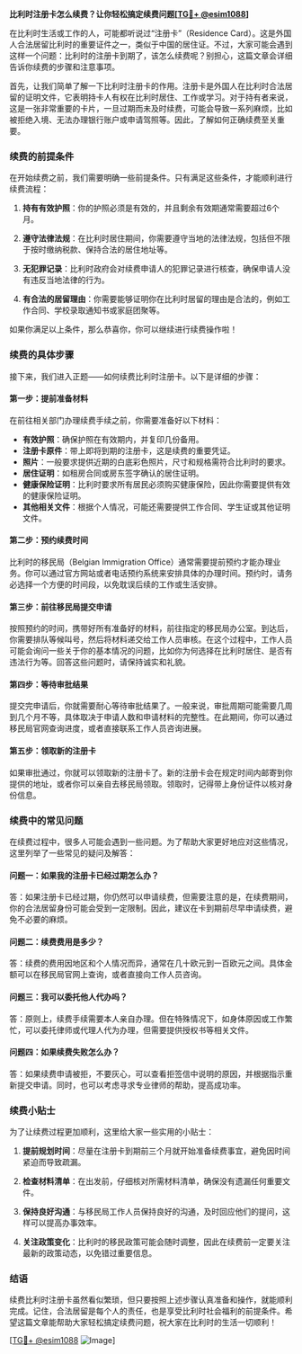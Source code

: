 **比利时注册卡怎么续费？让你轻松搞定续费问题[[TG💪+ @esim1088](https://t.me/s/esim1088)]**

在比利时生活或工作的人，可能都听说过“注册卡”（Residence Card）。这是外国人合法居留比利时的重要证件之一，类似于中国的居住证。不过，大家可能会遇到这样一个问题：比利时的注册卡到期了，该怎么续费呢？别担心，这篇文章会详细告诉你续费的步骤和注意事项。

首先，让我们简单了解一下比利时注册卡的作用。注册卡是外国人在比利时合法居留的证明文件，它表明持卡人有权在比利时居住、工作或学习。对于持有者来说，这是一张非常重要的卡片，一旦过期而未及时续费，可能会导致一系列麻烦，比如被拒绝入境、无法办理银行账户或申请驾照等。因此，了解如何正确续费至关重要。

### **续费的前提条件**

在开始续费之前，我们需要明确一些前提条件。只有满足这些条件，才能顺利进行续费流程：

1. **持有有效护照**：你的护照必须是有效的，并且剩余有效期通常需要超过6个月。
   
2. **遵守法律法规**：在比利时居住期间，你需要遵守当地的法律法规，包括但不限于按时缴纳税款、保持合法的居住地址等。

3. **无犯罪记录**：比利时政府会对续费申请人的犯罪记录进行核查，确保申请人没有违反当地法律的行为。

4. **有合法的居留理由**：你需要能够证明你在比利时居留的理由是合法的，例如工作合同、学校录取通知书或家庭团聚等。

如果你满足以上条件，那么恭喜你，你可以继续进行续费操作啦！

### **续费的具体步骤**

接下来，我们进入正题——如何续费比利时注册卡。以下是详细的步骤：

#### **第一步：提前准备材料**
在前往相关部门办理续费手续之前，你需要准备好以下材料：
- **有效护照**：确保护照在有效期内，并复印几份备用。
- **注册卡原件**：带上即将到期的注册卡，这是续费的重要凭证。
- **照片**：一般要求提供近期的白底彩色照片，尺寸和规格需符合比利时的要求。
- **居住证明**：如租房合同或房东签字确认的居住证明。
- **健康保险证明**：比利时要求所有居民必须购买健康保险，因此你需要提供有效的健康保险证明。
- **其他相关文件**：根据个人情况，可能还需要提供工作合同、学生证或其他证明文件。

#### **第二步：预约续费时间**
比利时的移民局（Belgian Immigration Office）通常需要提前预约才能办理业务。你可以通过官方网站或者电话预约系统来安排具体的办理时间。预约时，请务必选择一个方便的时间段，以免耽误后续的工作或生活安排。

#### **第三步：前往移民局提交申请**
按照预约的时间，携带好所有准备好的材料，前往指定的移民局办公室。到达后，你需要排队等候叫号，然后将材料递交给工作人员审核。在这个过程中，工作人员可能会询问一些关于你的基本情况的问题，比如你为何选择在比利时居住、是否有违法行为等。回答这些问题时，请保持诚实和礼貌。

#### **第四步：等待审批结果**
提交完申请后，你就需要耐心等待审批结果了。一般来说，审批周期可能需要几周到几个月不等，具体取决于申请人数和申请材料的完整性。在此期间，你可以通过移民局官网查询进度，或者直接联系工作人员咨询进展。

#### **第五步：领取新的注册卡**
如果审批通过，你就可以领取新的注册卡了。新的注册卡会在规定时间内邮寄到你提供的地址，或者你可以亲自去移民局领取。领取时，记得带上身份证件以核对身份信息。

### **续费中的常见问题**

在续费过程中，很多人可能会遇到一些问题。为了帮助大家更好地应对这些情况，这里列举了一些常见的疑问及解答：

#### **问题一：如果我的注册卡已经过期怎么办？**
答：如果注册卡已经过期，你仍然可以申请续费，但需要注意的是，在续费期间，你的合法居留身份可能会受到一定限制。因此，建议在卡到期前尽早申请续费，避免不必要的麻烦。

#### **问题二：续费费用是多少？**
答：续费的费用因地区和个人情况而异，通常在几十欧元到一百欧元之间。具体金额可以在移民局官网上查询，或者直接向工作人员咨询。

#### **问题三：我可以委托他人代办吗？**
答：原则上，续费手续需要本人亲自办理。但在特殊情况下，如身体原因或工作繁忙，可以委托律师或代理人代为办理，但需要提供授权书等相关文件。

#### **问题四：如果续费失败怎么办？**
答：如果续费申请被拒，不要灰心，可以查看拒签信中说明的原因，并根据指示重新提交申请。同时，也可以考虑寻求专业律师的帮助，提高成功率。

### **续费小贴士**

为了让续费过程更加顺利，这里给大家一些实用的小贴士：
1. **提前规划时间**：尽量在注册卡到期前三个月就开始准备续费事宜，避免因时间紧迫而导致疏漏。
   
2. **检查材料清单**：在出发前，仔细核对所需材料清单，确保没有遗漏任何重要文件。

3. **保持良好沟通**：与移民局工作人员保持良好的沟通，及时回应他们的提问，这样可以提高办事效率。

4. **关注政策变化**：比利时的移民政策可能会随时调整，因此在续费前一定要关注最新的政策动态，以免错过重要信息。

### **结语**

续费比利时注册卡虽然看似繁琐，但只要按照上述步骤认真准备和操作，就能顺利完成。记住，合法居留是每个人的责任，也是享受比利时社会福利的前提条件。希望这篇文章能帮助大家轻松搞定续费问题，祝大家在比利时的生活一切顺利！

[[TG💪+ @esim1088](https://t.me/s/esim1088) ![Image](https://i.postimg.cc/4NQfJmqS/Snipaste-2025-05-13-00-14-12.png)]